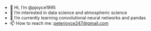 - 👋 Hi, I’m @pjoyce1995
- 👀 I’m interested in data science and atmospheric science
- 🌱 I’m currently learning convolutional neural networks and pandas
- 📫 How to reach me: peterjoyce247@gmail.com

<!---
pjoyce1995/pjoyce1995 is a ✨ special ✨ repository because its `README.md` (this file) appears on your GitHub profile.
You can click the Preview link to take a look at your changes.
--->
